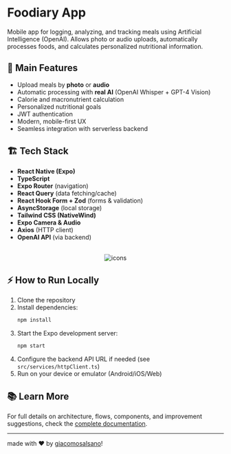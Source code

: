 # Foodiary App

Mobile app for logging, analyzing, and tracking meals using Artificial Intelligence (OpenAI). Allows photo or audio uploads, automatically processes foods, and calculates personalized nutritional information.

## 🚀 Main Features
- Upload meals by **photo** or **audio**
- Automatic processing with **real AI** (OpenAI Whisper + GPT-4 Vision)
- Calorie and macronutrient calculation
- Personalized nutritional goals
- JWT authentication
- Modern, mobile-first UX
- Seamless integration with serverless backend

## 🏗️ Tech Stack
- **React Native (Expo)**
- **TypeScript**
- **Expo Router** (navigation)
- **React Query** (data fetching/cache)
- **React Hook Form + Zod** (forms & validation)
- **AsyncStorage** (local storage)
- **Tailwind CSS (NativeWind)**
- **Expo Camera & Audio**
- **Axios** (HTTP client)
- **OpenAI API** (via backend)

<div align="center" style="display: inline_block justify-center"><br>
  <img src="https://skillicons.dev/icons?i=typescript,js,react,tailwind,nodejs,postgres,figma,github&perline=8" alt="icons" />
</div>

## ⚡ How to Run Locally
1. Clone the repository
2. Install dependencies:
   ```bash
   npm install
   ```
3. Start the Expo development server:
   ```bash
   npm start
   ```
4. Configure the backend API URL if needed (see `src/services/httpClient.ts`)
5. Run on your device or emulator (Android/iOS/Web)


## 📚 Learn More
For full details on architecture, flows, components, and improvement suggestions, check the [complete documentation](./documentation.md).

---

made with ♥ by [giacomosalsano](https://giacomosalsano.com)! 